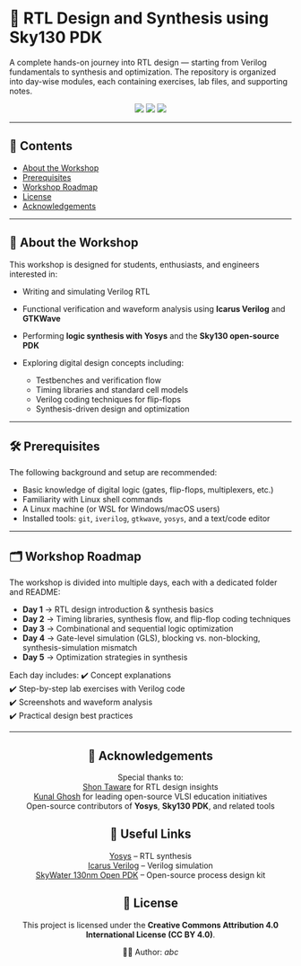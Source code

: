 # 🔧 RTL Design and Synthesis using Sky130 PDK

A complete hands-on journey into RTL design — starting from Verilog fundamentals to synthesis and optimization. The repository is organized into day-wise modules, each containing exercises, lab files, and supporting notes.

<p align="center">
  <img src="https://img.shields.io/badge/RISC--V-Workshop-blue?logo=riscv&logoColor=white" />
  <img src="https://img.shields.io/badge/VSD-Program-orange" />
  <img src="https://img.shields.io/badge/Open--Source-Journey-success?logo=opensourceinitiative&logoColor=white" />
</p>

---

## 📖 Contents

* [About the Workshop](https://github.com/HandyLatcher/yosys_synthesis/tree/main#-about-the-workshop)
* [Prerequisites](https://github.com/HandyLatcher/yosys_synthesis/tree/main#%EF%B8%8F-prerequisites)
* [Workshop Roadmap](https://github.com/HandyLatcher/yosys_synthesis/tree/main#%EF%B8%8F-workshop-roadmap)
* [License](https://github.com/HandyLatcher/yosys_synthesis/tree/main#%EF%B8%8F-license)
* [Acknowledgements](https://github.com/HandyLatcher/yosys_synthesis/tree/main#%EF%B8%8F-acknowledgements)

---

## 📘 About the Workshop

This workshop is designed for students, enthusiasts, and engineers interested in:

* Writing and simulating Verilog RTL
* Functional verification and waveform analysis using **Icarus Verilog** and **GTKWave**
* Performing **logic synthesis with Yosys** and the **Sky130 open-source PDK**
* Exploring digital design concepts including:

  * Testbenches and verification flow
  * Timing libraries and standard cell models
  * Verilog coding techniques for flip-flops
  * Synthesis-driven design and optimization

---

## 🛠️ Prerequisites

The following background and setup are recommended:

* Basic knowledge of digital logic (gates, flip-flops, multiplexers, etc.)
* Familiarity with Linux shell commands
* A Linux machine (or WSL for Windows/macOS users)
* Installed tools: `git`, `iverilog`, `gtkwave`, `yosys`, and a text/code editor

---

## 🗂️ Workshop Roadmap

The workshop is divided into multiple days, each with a dedicated folder and README:

* **Day 1** → RTL design introduction & synthesis basics
* **Day 2** → Timing libraries, synthesis flow, and flip-flop coding techniques
* **Day 3** → Combinational and sequential logic optimization
* **Day 4** → Gate-level simulation (GLS), blocking vs. non-blocking, synthesis-simulation mismatch
* **Day 5** → Optimization strategies in synthesis

Each day includes:
✔️ Concept explanations  
✔️ Step-by-step lab exercises with Verilog code  
✔️ Screenshots and waveform analysis  
✔️ Practical design best practices

---

<div align="center">

<h2>🙏 Acknowledgements</h2>

<p>Special thanks to:<br>
<a href="https://www.linkedin.com/in/shon-taware/details/skills/">Shon Taware</a> for RTL design insights<br>
<a href="https://www.linkedin.com/in/kunal-ghosh-vlsisystemdesign-com-28084836/">Kunal Ghosh</a> for leading open-source VLSI education initiatives<br>
Open-source contributors of <b>Yosys</b>, <b>Sky130 PDK</b>, and related tools
</p>

<h2>🔗 Useful Links</h2>

<p>
<a href="http://www.clifford.at/yosys/">Yosys</a> – RTL synthesis<br>
<a href="http://iverilog.icarus.com/">Icarus Verilog</a> – Verilog simulation<br>
<a href="https://github.com/google/skywater-pdk">SkyWater 130nm Open PDK</a> – Open-source process design kit
</p>

<h2>📜 License</h2>
<p>This project is licensed under the <b>Creative Commons Attribution 4.0 International License (CC BY 4.0)</b>.</p>

<p>👨‍💻 Author: <i>abc</i></p>

</div>
